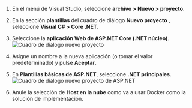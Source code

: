 1. En el menú de Visual Studio, seleccione **archivo > Nuevo > proyecto**. 

1. En la sección **plantillas** del cuadro de diálogo **Nuevo proyecto** , seleccione **Visual C# > Core .NET**.

1. Seleccione la **aplicación Web de ASP.NET Core (.NET núcleo)**.
    ![Cuadro de diálogo nuevo proyecto](./media/vs-docker-create-aspnetcore-app/create-new-project.png)

1. Asigne un nombre a la nueva aplicación (o tomar el valor predeterminado) y pulse **Aceptar**.  

1. En **Plantillas básicas de ASP.NET**, seleccione **.NET principales**.
    ![Cuadro de diálogo nuevo proyecto de ASP.NET](./media/vs-docker-create-aspnetcore-app/aspnet-core-template.png)

1. Anule la selección de **Host en la nube** como va a usar Docker como la solución de implementación.

